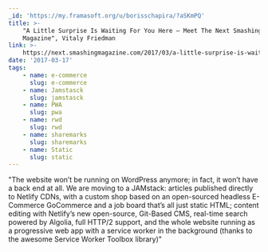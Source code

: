 ```yaml
---
_id: 'https://my.framasoft.org/u/borisschapira/?aSKmPQ'
title: >-
    "A Little Surprise Is Waiting For You Here — Meet The Next Smashing
    Magazine", Vitaly Friedman
link: >-
    https://next.smashingmagazine.com/2017/03/a-little-surprise-is-waiting-for-you-here--meet-the-next-smashing-magazine/
date: '2017-03-17'
tags:
    - name: e-commerce
      slug: e-commerce
    - name: Jamstasck
      slug: jamstasck
    - name: PWA
      slug: pwa
    - name: rwd
      slug: rwd
    - name: sharemarks
      slug: sharemarks
    - name: Static
      slug: static
---
```


<div class="markdown"><p>&quot;The website won’t be running on WordPress anymore; in fact, it won’t have a back end at all. We are moving to a JAMstack: articles published directly to Netlify CDNs, with a custom shop based on an open-sourced headless E-Commerce GoCommerce and a job board that’s all just static HTML; content editing with Netlify’s new open-source, Git-Based CMS, real-time search powered by Algolia, full HTTP/2 support, and the whole website running as a progressive web app with a service worker in the background (thanks to the awesome Service Worker Toolbox library)&quot;
</p></div>
